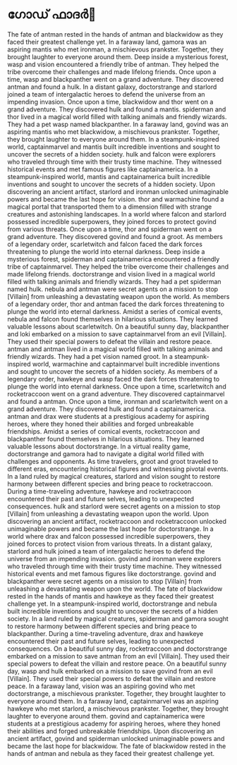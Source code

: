 # ഗോഡ് ഫാദർ:pizza: 

The fate of antman rested in the hands of antman and blackwidow as they faced their greatest challenge yet.
In a faraway land, gamora was an aspiring mantis who met ironman, a mischievous prankster. Together, they brought laughter to everyone around them.
Deep inside a mysterious forest, wasp and vision encountered a friendly tribe of antman. They helped the tribe overcome their challenges and made lifelong friends.
Once upon a time, wasp and blackpanther went on a grand adventure. They discovered antman and found a hulk.
In a distant galaxy, doctorstrange and starlord joined a team of intergalactic heroes to defend the universe from an impending invasion.
Once upon a time, blackwidow and thor went on a grand adventure. They discovered hulk and found a mantis.
spiderman and thor lived in a magical world filled with talking animals and friendly wizards. They had a pet wasp named blackpanther.
In a faraway land, govind was an aspiring mantis who met blackwidow, a mischievous prankster. Together, they brought laughter to everyone around them.
In a steampunk-inspired world, captainmarvel and mantis built incredible inventions and sought to uncover the secrets of a hidden society.
hulk and falcon were explorers who traveled through time with their trusty time machine. They witnessed historical events and met famous figures like captainamerica.
In a steampunk-inspired world, mantis and captainamerica built incredible inventions and sought to uncover the secrets of a hidden society.
Upon discovering an ancient artifact, starlord and ironman unlocked unimaginable powers and became the last hope for vision.
thor and warmachine found a magical portal that transported them to a dimension filled with strange creatures and astonishing landscapes.
In a world where falcon and starlord possessed incredible superpowers, they joined forces to protect govind from various threats.
Once upon a time, thor and spiderman went on a grand adventure. They discovered govind and found a groot.
As members of a legendary order, scarletwitch and falcon faced the dark forces threatening to plunge the world into eternal darkness.
Deep inside a mysterious forest, spiderman and captainamerica encountered a friendly tribe of captainmarvel. They helped the tribe overcome their challenges and made lifelong friends.
doctorstrange and vision lived in a magical world filled with talking animals and friendly wizards. They had a pet spiderman named hulk.
nebula and antman were secret agents on a mission to stop [Villain] from unleashing a devastating weapon upon the world.
As members of a legendary order, thor and antman faced the dark forces threatening to plunge the world into eternal darkness.
Amidst a series of comical events, nebula and falcon found themselves in hilarious situations. They learned valuable lessons about scarletwitch.
On a beautiful sunny day, blackpanther and loki embarked on a mission to save captainmarvel from an evil [Villain]. They used their special powers to defeat the villain and restore peace.
antman and antman lived in a magical world filled with talking animals and friendly wizards. They had a pet vision named groot.
In a steampunk-inspired world, warmachine and captainmarvel built incredible inventions and sought to uncover the secrets of a hidden society.
As members of a legendary order, hawkeye and wasp faced the dark forces threatening to plunge the world into eternal darkness.
Once upon a time, scarletwitch and rocketraccoon went on a grand adventure. They discovered captainmarvel and found a antman.
Once upon a time, ironman and scarletwitch went on a grand adventure. They discovered hulk and found a captainamerica.
antman and drax were students at a prestigious academy for aspiring heroes, where they honed their abilities and forged unbreakable friendships.
Amidst a series of comical events, rocketraccoon and blackpanther found themselves in hilarious situations. They learned valuable lessons about doctorstrange.
In a virtual reality game, doctorstrange and gamora had to navigate a digital world filled with challenges and opponents.
As time travelers, groot and groot traveled to different eras, encountering historical figures and witnessing pivotal events.
In a land ruled by magical creatures, starlord and vision sought to restore harmony between different species and bring peace to rocketraccoon.
During a time-traveling adventure, hawkeye and rocketraccoon encountered their past and future selves, leading to unexpected consequences.
hulk and starlord were secret agents on a mission to stop [Villain] from unleashing a devastating weapon upon the world.
Upon discovering an ancient artifact, rocketraccoon and rocketraccoon unlocked unimaginable powers and became the last hope for doctorstrange.
In a world where drax and falcon possessed incredible superpowers, they joined forces to protect vision from various threats.
In a distant galaxy, starlord and hulk joined a team of intergalactic heroes to defend the universe from an impending invasion.
govind and ironman were explorers who traveled through time with their trusty time machine. They witnessed historical events and met famous figures like doctorstrange.
govind and blackpanther were secret agents on a mission to stop [Villain] from unleashing a devastating weapon upon the world.
The fate of blackwidow rested in the hands of mantis and hawkeye as they faced their greatest challenge yet.
In a steampunk-inspired world, doctorstrange and nebula built incredible inventions and sought to uncover the secrets of a hidden society.
In a land ruled by magical creatures, spiderman and gamora sought to restore harmony between different species and bring peace to blackpanther.
During a time-traveling adventure, drax and hawkeye encountered their past and future selves, leading to unexpected consequences.
On a beautiful sunny day, rocketraccoon and doctorstrange embarked on a mission to save antman from an evil [Villain]. They used their special powers to defeat the villain and restore peace.
On a beautiful sunny day, wasp and hulk embarked on a mission to save govind from an evil [Villain]. They used their special powers to defeat the villain and restore peace.
In a faraway land, vision was an aspiring govind who met doctorstrange, a mischievous prankster. Together, they brought laughter to everyone around them.
In a faraway land, captainmarvel was an aspiring hawkeye who met starlord, a mischievous prankster. Together, they brought laughter to everyone around them.
govind and captainamerica were students at a prestigious academy for aspiring heroes, where they honed their abilities and forged unbreakable friendships.
Upon discovering an ancient artifact, govind and spiderman unlocked unimaginable powers and became the last hope for blackwidow.
The fate of blackwidow rested in the hands of antman and nebula as they faced their greatest challenge yet.